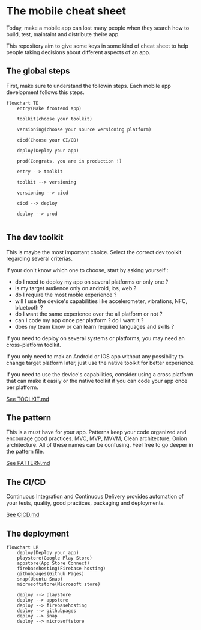 # The mobile cheat sheet

Today, make a mobile app can lost many people when they search how to build, test, maintaint and distribute theire app.

This repository aim to give some keys in some kind of cheat sheet to help people taking decisions about different aspects of an app.

## The global steps

First, make sure to understand the followin steps. Each mobile app development follows this steps.


```mermaid
flowchart TD
    entry(Make frontend app)
    
    toolkit(choose your toolkit)

    versioning(choose your source versioning platform)

    cicd(Choose your CI/CD)

    deploy(Deploy your app)

    prod(Congrats, you are in production !)

    entry --> toolkit
    
    toolkit --> versioning
    
    versioning --> cicd
    
    cicd --> deploy
    
    deploy --> prod
    
```

## The dev toolkit

This is maybe the most important choice. Select the correct dev toolkit regarding several criterias.

If your don't know which one to choose, start by asking yourself :

* do I need to deploy my app on several platforms or only one ?
* is my target audience only on android, ios, web ?
* do I require the most moble experience ?
* will I use the device's capabilities like accelerometer, vibrations, NFC, bluetooth ?
* do I want the same experience over the all platform or not ?
* can I code my app once per platform ? do I want it ?
* does my team know or can learn required languages and skills ?

If you need to deploy on several systems or platforms, you may need an cross-platform toolkit.

If you only need to mak an Android or IOS app without any possibility to change target platform later, just use the native toolkit for better experience.

If you need to use the device's capabilities, consider using a cross platform that can make it easily or the native toolkit if you can code your app once per platform.

[See TOOLKIT.md](./TOOLKIT.md)

## The pattern

This is a must have for your app. Patterns keep your code organized and encourage good practices. MVC, MVP, MVVM, Clean architecture, Onion architecture. All of these names can be confusing. Feel free to go deeper in the pattern file.

[See PATTERN.md](./PATTERN.md)

## The CI/CD

Continuous Integration and Continuous Delivery provides automation of your tests, quality, good practices, packaging and deployments.

[See CICD.md](./CICD.md)

## The deployment

```mermaid
flowchart LR
    deploy(Deploy your app)
    playstore(Google Play Store)
    appstore(App Store Connect)
    firebasehosting(Firebase hosting)
    githubpages(Github Pages)
    snap(Ubuntu Snap)
    microsoftstore(Microsoft store)

    deploy --> playstore
    deploy --> appstore
    deploy --> firebasehosting
    deploy --> githubpages
    deploy --> snap
    deploy --> microsoftstore

```